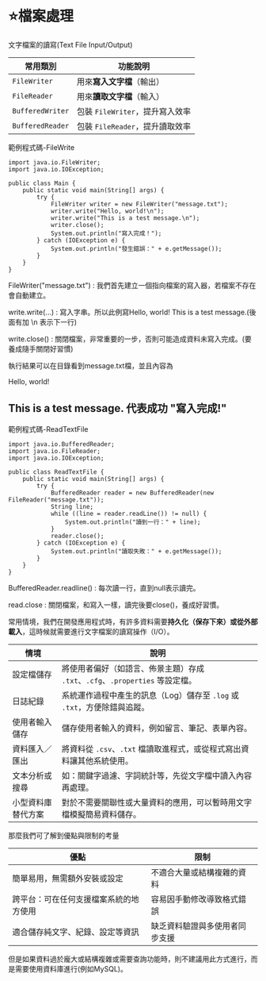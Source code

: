 # ⭐檔案處理

文字檔案的讀寫(Text File Input/Output)

| 常用類別          | 功能說明                          |
|------------------|-----------------------------------|
| `FileWriter`     | 用來**寫入文字檔**（輸出）       |
| `FileReader`     | 用來**讀取文字檔**（輸入）       |
| `BufferedWriter` | 包裝 `FileWriter`，提升寫入效率  |
| `BufferedReader` | 包裝 `FileReader`，提升讀取效率  |

範例程式碼-FileWrite

```
import java.io.FileWriter;
import java.io.IOException;

public class Main {
    public static void main(String[] args) {
        try {
            FileWriter writer = new FileWriter("message.txt");
            writer.write("Hello, world!\n");
            writer.write("This is a test message.\n");
            writer.close();
            System.out.println("寫入完成！");
        } catch (IOException e) {
            System.out.println("發生錯誤：" + e.getMessage());
        }
    }
}
```

FileWriter("message.txt") : 我們首先建立一個指向檔案的寫入器，若檔案不存在會自動建立。

write.write(...) : 寫入字串。所以此例寫Hello, world! This is a test message.(後面有加 \n 表示下一行)

write.close() : 關閉檔案，非常重要的一步，否則可能造成資料未寫入完成。(要養成隨手關閉好習慣)

執行結果可以在目錄看到message.txt檔，並且內容為

Hello, world!

This is a test message.
代表成功 "寫入完成!"
----
範例程式碼-ReadTextFile

```
import java.io.BufferedReader;
import java.io.FileReader;
import java.io.IOException;

public class ReadTextFile {
    public static void main(String[] args) {
        try {
            BufferedReader reader = new BufferedReader(new FileReader("message.txt"));
            String line;
            while ((line = reader.readLine()) != null) {
                System.out.println("讀到一行：" + line);
            }
            reader.close();
        } catch (IOException e) {
            System.out.println("讀取失敗：" + e.getMessage());
        }
    }
}
```
BufferedReader.readline() : 每次讀一行，直到null表示讀完。

read.close : 關閉檔案，和寫入一樣，讀完後要close()，養成好習慣。

常用情境，我們在開發應用程式時，有許多資料需要**持久化（保存下來）**或**從外部載入**，這時候就需要進行文字檔案的讀寫操作（I/O）。

| 情境             | 說明                                                                 |
|------------------|----------------------------------------------------------------------|
| 設定檔儲存        | 將使用者偏好（如語言、佈景主題）存成 `.txt`、`.cfg`、`.properties` 等設定檔。 |
| 日誌紀錄          | 系統運作過程中產生的訊息（Log）儲存至 `.log` 或 `.txt`，方便除錯與追蹤。     |
| 使用者輸入儲存    | 儲存使用者輸入的資料，例如留言、筆記、表單內容。                         |
| 資料匯入／匯出    | 將資料從 `.csv`、`.txt` 檔讀取進程式，或從程式寫出資料讓其他系統使用。       |
| 文本分析或搜尋    | 如：關鍵字過濾、字詞統計等，先從文字檔中讀入內容再處理。                    |
| 小型資料庫替代方案| 對於不需要關聯性或大量資料的應用，可以暫時用文字檔模擬簡易資料儲存。         |

那麼我們可了解到優點與限制的考量

| 優點                                   | 限制                                      |
|----------------------------------------|-------------------------------------------|
| 簡單易用，無需額外安裝或設定             | 不適合大量或結構複雜的資料                   |
| 跨平台：可在任何支援檔案系統的地方使用     | 容易因手動修改導致格式錯誤                   |
| 適合儲存純文字、紀錄、設定等資訊         | 缺乏資料驗證與多使用者同步支援               |

但是如果資料過於龐大或結構複雜或需要查詢功能時，則不建議用此方式進行，而是需要使用資料庫進行(例如MySQL)。





